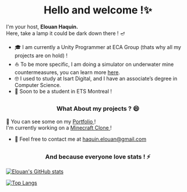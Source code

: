 <h1 align="center" style="padding: 0;">
 Hello and welcome !✨
</h1>

 
I'm your host, <strong> Elouan Haquin. </strong> <br>
Here, take a lamp it could be dark down there ! 🪔

 - 🎓 I am currently a Unity Programmer at ECA Group (thats why all my projects are on hold) ! 
 - ⛵ To be more specific, I am doing a simulator on underwater mine countermeasures, you can learn more [here](https://www.ecagroup.com/en/business/eca-group-reaches-another-milestone-with-regard-to-the-unmanned-vehicles-that-will-be-manufactured-in-belgium-for-the-mine-warfare-programme-of-the-belgian-navy-and-the-royal-netherlands-navy).
 - 🤓 I used to study at Isart Digital, and I have an associate’s degree in Computer Science. 
 - 🌃 Soon to be a student in ETS Montreal ! 
 
##

<h3 align="center" style="padding: 0;">
  What About my projects ?  😄
</h3>

🎲 You can see some on my <a href="https://www.elouan-haquin.com/"  target="_blank"  >Portfolio </a> ! </br>
I'm currently working on a <a href="https://github.com/elouanhaquin/Minecraft"  target="_blank"  > Minecraft Clone </a>  ! 

- 💬 Feel free to contact me at haquin.elouan@gmail.com 


##

<h3 align="center" style="padding: 0;">
 And because everyone love stats ! ⚡
</h3>



[![Elouan's GitHub stats](https://github-readme-stats.vercel.app/api?username=elouanhaquin&theme=tokyonight&show_icons=true)](https://github.com/elouanhaquin/github-readme-stats)
  
[![Top Langs](https://github-readme-stats.vercel.app/api/top-langs/?username=elouanhaquin&layout=compact&theme=tokyonight)](https://github.com/elouanhaquin/github-readme-stats)

<!--
**elouanhaquin/elouanhaquin** is a ✨ _special_ ✨ repository because its `README.md` (this file) appears on your GitHub profile.

Here are some ideas to get you started:

- 🔭 I’m currently working on ...
- 🌱 I’m currently learning ...
- 👯 I’m looking to collaborate on ...
- 🤔 I’m looking for help with ...
- 💬 Ask me about ...
- 📫 How to reach me: ...
- 😄 Pronouns: ...
- ⚡ Fun fact: ...

- [x] @mentions, #refs, [links](), **formatting**, and <del>tags</del> supported
- [x] list syntax required (any unordered or ordered list supported)
- [x] this is a complete item
- [ ] this is an incomplete item


-->
